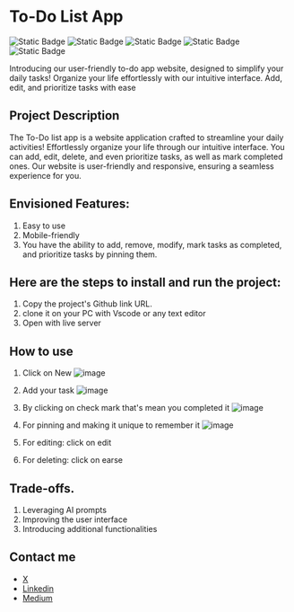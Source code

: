 # To-Do List App

![Static Badge](https://img.shields.io/badge/HTML-yellow)
![Static Badge](https://img.shields.io/badge/CSS-black)
![Static Badge](https://img.shields.io/badge/JavaScript-purple)
![Static Badge](https://img.shields.io/badge/Vscode-blue)
![Static Badge](https://img.shields.io/badge/Quilljs-green)

Introducing our user-friendly to-do app website, designed to simplify your daily tasks! Organize your life effortlessly with our intuitive interface. Add, edit, and prioritize tasks with ease

## Project Description

The To-Do list app is a website application crafted to streamline your daily activities! Effortlessly organize your life through our intuitive interface. You can add, edit, delete, and even prioritize tasks, as well as mark completed ones. Our website is user-friendly and responsive, ensuring a seamless experience for you.

## Envisioned Features:

1. Easy to use
2. Mobile-friendly
3. You have the ability to add, remove, modify, mark tasks as completed, and prioritize tasks by pinning them.

## Here are the steps to install and run the project:

1. Copy the project's Github link URL.
2. clone it on your PC with Vscode or any text editor
3. Open with live server

## How to use
1. Click on New
![image](https://github.com/Noransaber/To-Do-List/assets/112859455/5b462c81-956a-43b4-be95-5c7aaf28b846)


3. Add your task
![image](https://github.com/Noransaber/To-Do-List/assets/112859455/f63bcf71-5982-40f2-b3ee-05aea1f7db19)

4. By clicking on check mark that's mean you completed it
![image](https://github.com/Noransaber/To-Do-List/assets/112859455/9326ecef-59aa-4458-924b-29966a52fe1d)

5. For pinning and making it unique to remember it
![image](https://github.com/Noransaber/To-Do-List/assets/112859455/f2342a61-250c-449b-948d-0c7dadc6bee4)

6. For editing: click on edit
7. For deleting: click on earse 

## Trade-offs.

1. Leveraging AI prompts
2. Improving the user interface
3. Introducing additional functionalities

## Contact me

- [X](https://twitter.com/Noransaber11)
- [Linkedin](https://www.linkedin.com/in/noran-saber-abdelfattah-6198471ba/)
- [Medium](https://medium.com/@noransaber685)
